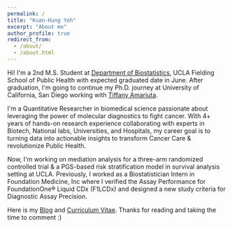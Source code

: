 ```yaml
---
permalink: /
title: "Kuan-Hung Yeh"
excerpt: "About me"
author_profile: true
redirect_from: 
  - /about/
  - /about.html
---
```

Hi! I'm a 2nd M.S. Student at [Department of Biostatistics](https://www.biostat.ucla.edu), UCLA Fielding School of Public Health with expected graduated date in June. After graduation, I'm going to continue my Ph.D. journey at University of California, San Diego working with [Tiffany Amariuta](https://www.amariutalab.org/). 

I'm a Quantitative Researcher in biomedical science passionate about leveraging the power of molecular diagnostics to fight cancer. With 4+ years of hands-on research experience collaborating with experts in Biotech, National labs, Universities, and Hospitals, my career goal is to turning data into actionable insights to transform Cancer Care & revolutionize Public Health.

Now, I'm working on mediation analysis for a three-arm randomized controlled trial & a PGS-based risk stratification model in survival analysis setting at UCLA. Previously, I worked as a Biostatistician Intern in Foundation Medicine, Inc where I verified the Assay Performance for FoundationOne® Liquid CDx (F1LCDx) and designed a new study criteria for Diagnostic Assay Precision.

Here is my [Blog](https://peterntuph.github.io/home/) and [Curriculum Vitae](https://peterntuph.github.io/home/CV.pdf). Thanks for reading and taking the time to comment :)

